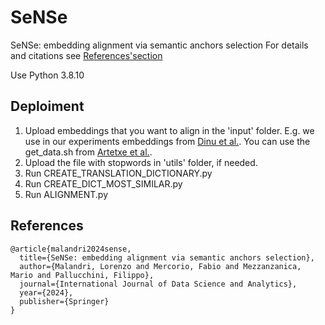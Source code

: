 # SeNSe

SeNSe: embedding alignment via semantic anchors selection
For details and citations see [References'section](#References)

Use Python 3.8.10

## **Deploiment**

1. Upload embeddings that you want to align in the 'input' folder. E.g. we use in our experiments embeddings from [Dinu et al.](https://wiki.cimec.unitn.it/tiki-index.php?page=CLIC). You can use the get_data.sh from [Artetxe et al.](https://github.com/artetxem/vecmap/tree/master).
2. Upload the file with stopwords in 'utils' folder, if needed.
3. Run CREATE_TRANSLATION_DICTIONARY.py
4. Run CREATE_DICT_MOST_SIMILAR.py
5. Run ALIGNMENT.py

## References
```
@article{malandri2024sense,
  title={SeNSe: embedding alignment via semantic anchors selection},
  author={Malandri, Lorenzo and Mercorio, Fabio and Mezzanzanica, Mario and Pallucchini, Filippo},
  journal={International Journal of Data Science and Analytics},
  year={2024},
  publisher={Springer}
}
```
